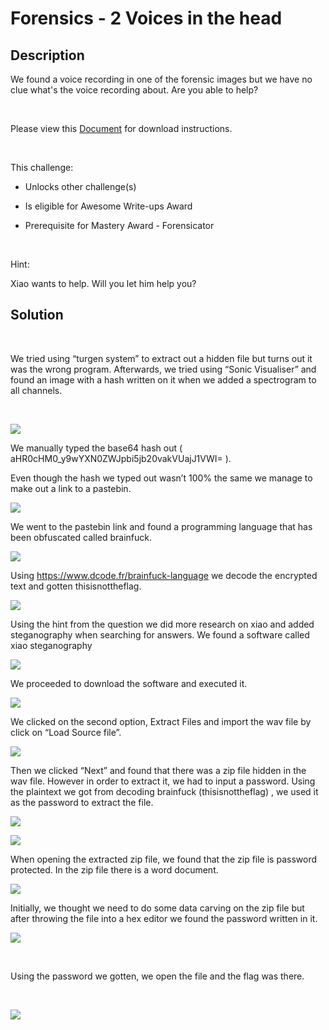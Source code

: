 ﻿
# Forensics - 2 Voices in the head

## Description

We found a voice recording in one of the forensic images but we have no clue what's the voice recording about. Are you able to help?

<br>

Please view this [Document](https://github.com/lightcoxa/STF-Writeups/blob/main/Forensics/Forensics%20-%202%20Voices%20in%20the%20head/forensics-challenge-2.wav) for download instructions.

<br>

This challenge:

- Unlocks other challenge(s)

- Is eligible for Awesome Write-ups Award

- Prerequisite for Mastery Award - Forensicator

<br>

Hint:

Xiao wants to help. Will you let him help you?

## Solution

<br>

We tried using “turgen system” to extract out a hidden file but turns out it was the wrong program. Afterwards, we tried using “Sonic Visualiser” and found an image with a hash written on it when we added a spectrogram to all channels.

<br>

![](https://github.com/lightcoxa/STF-Writeups/blob/main/Forensics/Forensics%20-%202%20Voices%20in%20the%20head/Resources/Spectrogram.png?raw=true)


We manually typed the base64 hash out ( aHR0cHM0_y9wYXN0ZWJpbi5jb20vakVUajJ1VWI= ).


Even though the hash we typed out wasn’t 100% the same we manage to make out a link to a pastebin.

![](https://github.com/lightcoxa/STF-Writeups/blob/main/Forensics/Forensics%20-%202%20Voices%20in%20the%20head/Resources/Base64decode.png?raw=true)


We went to the pastebin link and found a programming language that has been obfuscated called brainfuck.


![](https://github.com/lightcoxa/STF-Writeups/blob/main/Forensics/Forensics%20-%202%20Voices%20in%20the%20head/Resources/Brainfuck.png?raw=true)


Using https://www.dcode.fr/brainfuck-language we decode the encrypted text and gotten thisisnottheflag.


![](https://github.com/lightcoxa/STF-Writeups/blob/main/Forensics/Forensics%20-%202%20Voices%20in%20the%20head/Resources/Brainfuck2.png?raw=true)


Using the hint from the question we did more research on xiao and added steganography when searching for answers. We found a software called xiao steganography


![](https://github.com/lightcoxa/STF-Writeups/blob/main/Forensics/Forensics%20-%202%20Voices%20in%20the%20head/Resources/Xiao-stego.png?raw=true)


We proceeded to download the software and executed it.


![](https://github.com/lightcoxa/STF-Writeups/blob/main/Forensics/Forensics%20-%202%20Voices%20in%20the%20head/Resources/Xiao-stego1.png?raw=true)



We clicked on the second option, Extract Files and import the wav file by click on “Load Source file”.


![](https://github.com/lightcoxa/STF-Writeups/blob/main/Forensics/Forensics%20-%202%20Voices%20in%20the%20head/Resources/Xiao-stego2.png?raw=true)


Then we clicked “Next” and found that there was a zip file hidden in the wav file. However in order to extract it, we had to input a password. Using the plaintext we got from decoding brainfuck (thisisnottheflag) , we used it as the password to extract the file.


![](https://github.com/lightcoxa/STF-Writeups/blob/main/Forensics/Forensics%20-%202%20Voices%20in%20the%20head/Resources/Xiao-stego3.png?raw=true)


![](https://github.com/lightcoxa/STF-Writeups/blob/main/Forensics/Forensics%20-%202%20Voices%20in%20the%20head/Resources/Xiao-stego4.png?raw=true)

When opening the extracted zip file, we found that the zip file is password protected. In the zip file there is a word document.

![](https://github.com/lightcoxa/STF-Writeups/blob/main/Forensics/Forensics%20-%202%20Voices%20in%20the%20head/Resources/Zip+file.png?raw=true)

Initially, we thought we need to do some data carving on the zip file but after throwing the file into a hex editor we found the password written in it.

![](https://github.com/lightcoxa/STF-Writeups/blob/main/Forensics/Forensics%20-%202%20Voices%20in%20the%20head/Resources/Hex.png?raw=true)

<br>

Using the password we gotten, we open the file and the flag was there.

<br>

![](https://github.com/lightcoxa/STF-Writeups/blob/main/Forensics/Forensics%20-%202%20Voices%20in%20the%20head/Resources/flag.png?raw=true)



